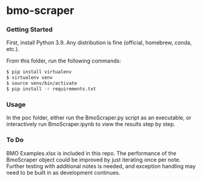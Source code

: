# bmo-scraper
### Getting Started
First, install Python 3.9.  Any distribution is fine (official, homebrew, conda, etc.).

From this folder, run the following commands:
```sh
$ pip install virtualenv
$ virtualenv venv
$ source venv/bin/activate
$ pip install -r requirements.txt
```

### Usage
In the poc folder, either run the BmoScraper.py script as an executable, or interactively run BmoScraper.ipynb to view the results step by step.

### To Do
BMO Examples.xlsx is included in this repo.  The performance of the BmoScraper object could be improved by just iterating once per note.  Further testing with additional notes is needed, and exception handling may need to be built in as development continues.
